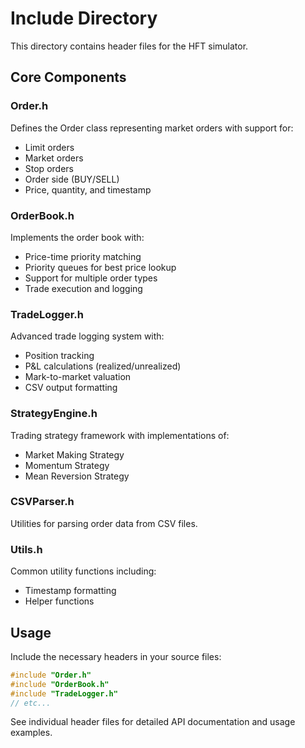 # Include Directory

This directory contains header files for the HFT simulator.

## Core Components

### Order.h
Defines the Order class representing market orders with support for:
- Limit orders
- Market orders
- Stop orders
- Order side (BUY/SELL)
- Price, quantity, and timestamp

### OrderBook.h
Implements the order book with:
- Price-time priority matching
- Priority queues for best price lookup
- Support for multiple order types
- Trade execution and logging

### TradeLogger.h
Advanced trade logging system with:
- Position tracking
- P&L calculations (realized/unrealized)
- Mark-to-market valuation
- CSV output formatting

### StrategyEngine.h
Trading strategy framework with implementations of:
- Market Making Strategy
- Momentum Strategy
- Mean Reversion Strategy

### CSVParser.h
Utilities for parsing order data from CSV files.

### Utils.h
Common utility functions including:
- Timestamp formatting
- Helper functions

## Usage

Include the necessary headers in your source files:
```cpp
#include "Order.h"
#include "OrderBook.h"
#include "TradeLogger.h"
// etc...
```

See individual header files for detailed API documentation and usage examples. 